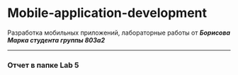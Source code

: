 # Mobile-application-development
Разработка мобильных приложений, лабораторные работы от ***Борисова Марка студента группы 803а2***

---
### Отчет в папке Lab 5
